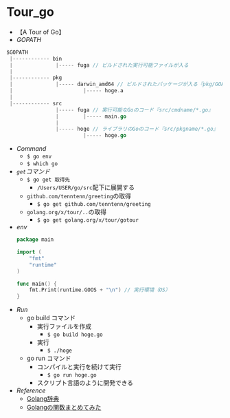 # Tour_go
- 【A Tour of Go】
- _GOPATH_
```go
$GOPATH
 |------------ bin
 |              |----- fuga // ビルドされた実行可能ファイルが入る
 |
 |------------ pkg
 |              |----- darwin_amd64 // ビルドされたパッケージが入る『pkg/GOARCH/pkgname.a』
 |                       |----- hoge.a
 |               
 |------------ src
                |----- fuga // 実行可能なGoのコード『src/cmdname/*.go』
                |        |----- main.go
                |
                |----- hoge // ライブラリのGoのコード『src/pkgname/*.go』
                         |----- hoge.go
```

- _Command_
  - `$ go env`
  - `$ which go` 
- _`get`コマンド_
  - `$ go get 取得先`
    - `/Users/USER/go/src`配下に展開する
  - `github.com/tenntenn/greeting`の取得
    - `$ go get github.com/tenntenn/greeting`
  - `golang.org/x/tour/..`の取得
    - `$ go get golang.org/x/tour/gotour`
- _env_
  ```go
  package main
  
  import (
      "fmt"
      "runtime"
  )
  
  func main() { 
      fmt.Print(runtime.GOOS + "\n") // 実行環境（OS）
  }
  ```
- _Run_ 
  - go build コマンド
    - 実行ファイルを作成
      - `$ go build hoge.go`
    - 実行
      - `$ ./hoge`
  - go run コマンド
    - コンパイルと実行を続けて実行
      - `$ go run hoge.go`
    - スクリプト言語のように開発できる
- _Reference_
  - [Golang辞典](http://www.tohoho-web.com/ex/golang.html#goroutines)
  - [Golangの関数まとめてみた](https://qiita.com/pei0804/items/dd8acfba3dfe32530717)

